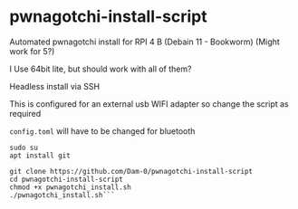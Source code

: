 # pwnagotchi-install-script
Automated pwnagotchi install for RPI 4 B (Debain 11 - Bookworm)
(Might work for 5?)

I Use 64bit lite, but should work with all of them?

Headless install via SSH

This is configured for an external usb WIFI adapter so change the script as required

`config.toml` will have to be changed for bluetooth

```
sudo su
apt install git

git clone https://github.com/Dam-0/pwnagotchi-install-script
cd pwnagotchi-install-script
chmod +x pwnagotchi_install.sh
./pwnagotchi_install.sh```
